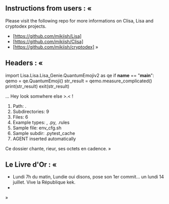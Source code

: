 ## Instructions from users : «
Please visit the following repo for more informations on Clisa, Lisa and cryptodex projects.

- [https://github.com/mikiish/Lisa]
- [https://github.com/mikiish/Clisa]
- [https://github.com/mikiish/cryptodex]
 »

## Headers : «
import Lisa.Lisa.Lisa_Genie.QuantumEmojiv2 as qe
if __name__ == "__main__":
  qemo = qe.QuantumEmoji()
  str_result = qemo.measure_complicated()
  print(str_result)
  exit(str_result)

... Hey look somwhere else >.< !

1. Path: .
2. Subdirectories: 9
3. Files: 6
4. Example types: , .py, .rules
5. Sample file: env_cfg.sh
6. Sample subdir: .pytest_cache
7. AGENT inserted automatically

Ce dossier chante, rieur, ses octets en cadence.
»

## Le Livre d'Or : « 
- Lundi 7h du matin, Lundie oui disons, pose son 1er commit... un lundi 14 juillet. Vive la République kek.
- <you agent message> 
»
